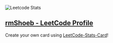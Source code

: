 ![Leetcode Stats](https://leetcard.jacoblin.cool/rmShoeb?theme=dark&ext=activity)
## [rmShoeb - LeetCode Profile](https://leetcode.com/rmShoeb/)

Create your own card using [LeetCode-Stats-Card](https://github.com/JacobLinCool/LeetCode-Stats-Card)!